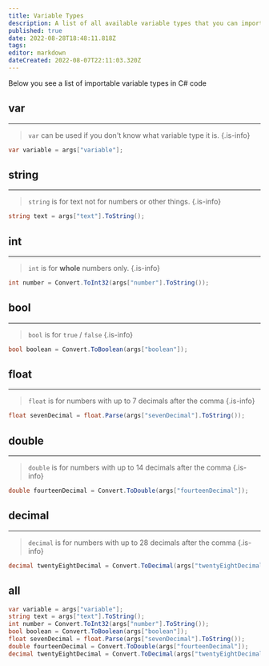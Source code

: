 ```yaml
---
title: Variable Types
description: A list of all available variable types that you can import in to your code
published: true
date: 2022-08-28T18:48:11.818Z
tags: 
editor: markdown
dateCreated: 2022-08-07T22:11:03.320Z
---
```


Below you see a list of importable variable types in C# code

## var
---

> `var` can be used if you don't know what variable type it is.
{.is-info}
```csharp
var variable = args["variable"];
```

## string
---
> `string` is for text not for numbers or other things.
{.is-info}
```csharp
string text = args["text"].ToString();
```

## int
---
> `int` is for **whole** numbers only.
{.is-info}
```csharp
int number = Convert.ToInt32(args["number"].ToString());

```

## bool
---
> `bool` is for `true` / `false`
{.is-info}
```csharp
bool boolean = Convert.ToBoolean(args["boolean"]);
```

## float
---
> `float` is for numbers with up to 7 decimals after the comma
{.is-info}
```csharp
float sevenDecimal = float.Parse(args["sevenDecimal"].ToString());
```

## double
---
> `double` is for numbers with up to 14 decimals after the comma
{.is-info}
```csharp
double fourteenDecimal = Convert.ToDouble(args["fourteenDecimal"]);
```

## decimal
---
> `decimal` is for numbers with up to 28 decimals after the comma
{.is-info}
```csharp
decimal twentyEightDecimal = Convert.ToDecimal(args["twentyEightDecimal"]);
```

## all
```csharp
var variable = args["variable"];
string text = args["text"].ToString();
int number = Convert.ToInt32(args["number"].ToString());
bool boolean = Convert.ToBoolean(args["boolean"]);
float sevenDecimal = float.Parse(args["sevenDecimal"].ToString());
double fourteenDecimal = Convert.ToDouble(args["fourteenDecimal"]);
decimal twentyEightDecimal = Convert.ToDecimal(args["twentyEightDecimal"]);
```